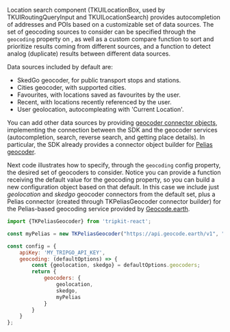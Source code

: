 Location search component (TKUILocationBox, used by TKUIRoutingQueryInput and TKUILocationSearch) provides 
autocompletion of addresses and POIs based on a customizable set of data sources.
The set of geocoding sources to consider can be specified through the ```geocoding``` property on [](TKUIConfig), 
as well as a custom compare function to sort and prioritize results coming from different sources, and a function 
to detect analog (duplicate) results between different data sources. 

Data sources included by default are: 

- SkedGo geocoder, for public transport stops and stations.
- Cities geocoder, with supported cities.
- Favourites, with locations saved as favourites by the user.
- Recent, with locations recently referenced by the user.
- User geolocation, autocompleating with 'Current Location'.


You can add other data sources by providing [geocoder connector objects](IGeocoder), implementing the connection between the SDK 
and the geocoder services (autocompletion, search, reverse search, and getting place details). In particular, the SDK 
already provides a connector object builder for [Pelias geocoder](https://www.mapzen.com/products/search/geocoding/).

Next code illustrates how to specify, through the ```geocoding``` config property, the desired set of geocoders to consider.
Notice you can provide a function receiving the default value for the geocoding property, so you can build a new 
configuration object based on that default. In this case we include just _geolocation_ and _skedgo_ geocoder connectors from 
the default set, plus a Pelias connector (created through TKPeliasGeocoder connector builder) for the Pelias-based geocoding 
service provided by [Geocode.earth](https://geocode.earth/).


```js static
import {TKPeliasGeocoder} from 'tripkit-react';

const myPelias = new TKPeliasGeocoder("https://api.geocode.earth/v1", "MY_GEOCODE_EARTH_KEY");

const config = {
    apiKey: 'MY_TRIPGO_API_KEY',
    geocoding: (defaultOptions) => {
        const {geolocation, skedgo} = defaultOptions.geocoders;
        return {
            geocoders: {
                geolocation,
                skedgo,
                myPelias
            }
        }
    }
};
```